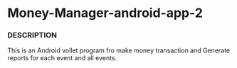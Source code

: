 # Money-Manager-android-app-2

### DESCRIPTION
This is an Android vollet program fro make money transaction and Generate reports for each event and all events.
